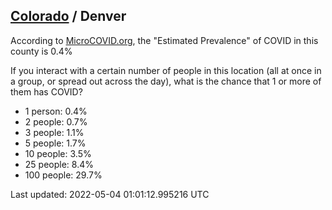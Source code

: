 
## [Colorado](/united-states/colorado) / Denver

According to [MicroCOVID.org](http://microcovid.org),
the "Estimated Prevalence" of COVID in this county is 0.4%

If you interact with a certain number of people in this location
(all at once in a group, or spread out across the day), what is the chance that
1 or more of them has COVID?

- 1 person: 0.4%
- 2 people: 0.7%
- 3 people: 1.1%
- 5 people: 1.7%
- 10 people: 3.5%
- 25 people: 8.4%
- 100 people: 29.7%

Last updated: 2022-05-04 01:01:12.995216 UTC
